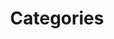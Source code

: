 ---
title: Categories
layout: "categories_42"

menu:
    main: 
        weight: 5
        params:
            icon: link

comments: false
---